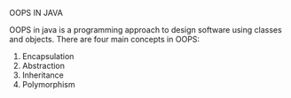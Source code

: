 OOPS IN JAVA

OOPS in java is a programming approach to design software using classes and objects.
There are four main concepts in OOPS:
1. Encapsulation
2. Abstraction
3. Inheritance
4. Polymorphism
